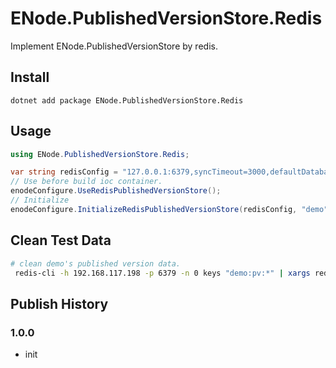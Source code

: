 # ENode.PublishedVersionStore.Redis
Implement ENode.PublishedVersionStore by redis.

## Install

```
dotnet add package ENode.PublishedVersionStore.Redis
```

## Usage

```csharp
using ENode.PublishedVersionStore.Redis;

var string redisConfig = "127.0.0.1:6379,syncTimeout=3000,defaultDatabase=0,name=demo,allowAdmin=false";
// Use before build ioc container.
enodeConfigure.UseRedisPublishedVersionStore();
// Initialize
enodeConfigure.InitializeRedisPublishedVersionStore(redisConfig, "demo");

```

## Clean Test Data
```sh
# clean demo's published version data.
 redis-cli -h 192.168.117.198 -p 6379 -n 0 keys "demo:pv:*" | xargs redis-cli -h 192.168.117.198 -p 6379 -n 0 del
```

## Publish History

### 1.0.0

- init
